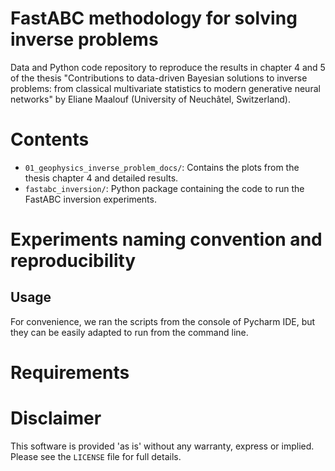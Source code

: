 # FastABC methodology for solving inverse problems 

Data and Python code repository to reproduce the results in chapter 4 and 5 of the thesis 
"Contributions to data-driven Bayesian solutions to inverse problems: from classical multivariate statistics to modern
generative neural networks" by Eliane Maalouf (University of Neuchâtel, Switzerland).

# Contents
- `01_geophysics_inverse_problem_docs/`: Contains the plots from the thesis chapter 4 and detailed results.
- `fastabc_inversion/`: Python package containing the code to run the FastABC inversion experiments.

# Experiments naming convention and reproducibility

## Usage

For convenience, we ran the scripts from the console of Pycharm IDE, but they can be easily adapted to run 
from the command line. 

# Requirements


# Disclaimer 
This software is provided 'as is' without any warranty, express or implied. 
Please see the `LICENSE` file for full details.




